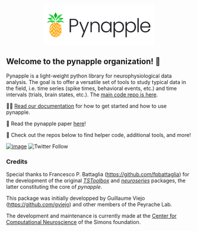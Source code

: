 <!-- ![pic1](Pynapple_final_logo.png) -->
<p align="center">
  <img width="60%" src="Pynapple_final_logo.png">
</p>


## Welcome to the pynapple organization!  👋


Pynapple is a light-weight python library for neurophysiological data analysis. The goal is to offer a versatile set of tools to study typical data in the field, i.e. time series (spike times, behavioral events, etc.) and time intervals (trials, brain states, etc.). The [main code repo is here](https://github.com/pynapple-org/pynapple).

👩‍💻 [Read our documentation](https://pynapple-org.github.io/pynapple/) for how to get started and how to use pynapple.

🍿 Read the pynapple paper [here](https://www.biorxiv.org/content/10.1101/2022.12.06.519376v1)!

🧙 Check out the repos below to find helper code, additional tools, and more!

[![image](https://img.shields.io/pypi/v/pynapple.svg)](https://pypi.python.org/pypi/pynapple)
![Twitter Follow](https://img.shields.io/twitter/follow/thepynapple?style=social)

### Credits


Special thanks to Francesco P. Battaglia (<https://github.com/fpbattaglia>) for the development of the original [*TSToolbox*](<https://github.com/PeyracheLab/TStoolbox>) and [*neuroseries*](<https://github.com/NeuroNetMem/neuroseries>) packages, the latter constituting the core of *pynapple*.

This package was initially developped by Guillaume Viejo (<https://github.com/gviejo>) and other members of the Peyrache Lab. 

The development and maintenance is currently made at the [Center for Computational Neuroscience](https://www.simonsfoundation.org/flatiron/center-for-computational-neuroscience/) of the Simons foundation.


